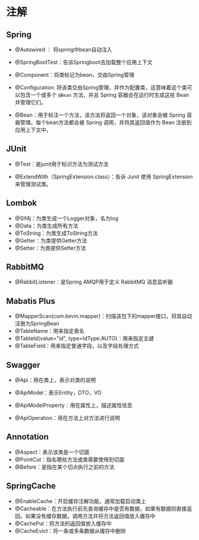# 注解

## Spring

- @Autowired ： 将spring中bean自动注入

- @SpringBootTest：告诉Springboot去加载整个应用上下文

- @Component：将类标记为bean，交由Spring管理

- @Configuration: 将该类交由Spring管理，并作为配置类，这意味着这个类可以包含一个或多个 `@Bean` 方法，并且 Spring 容器会在运行时生成这些 Bean 并管理它们。

- @Bean：用于标注一个方法，该方法将返回一个对象，该对象会被 Spring 容器管理。每个bean方法都会被 Spring 调用，并将其返回值作为 Bean 注册到应用上下文中。

## JUnit

- @Test：是junit用于标识方法为测试方法

- @ExtendWith（SpringExtension.class）：告诉 Junit 使用 SpringExtension 来管理测试类。

## Lombok

- @Slf4j：为类生成一个Logger对象，名为log
- @Data：为类生成所有方法
- @ToString：为类生成ToString方法
- @Getter：为类提供Getter方法
- @Setter：为类提供Setter方法

## RabbitMQ

- @RabbitListener：是Spring AMQP用于定义 RabbitMQ 消息监听器

## Mabatis Plus

- @MapperScan(com.kevin.mapper)：扫描该包下的mapper接口，将其自动注册为SpringBean
- @TableName：用来指定表名
- @TableId(value="id", type=IdType.AUTO)：用来指定主键
- @TableField：用来指定普通字段，以及字段处理方式

## Swagger

- @Api：用在类上，表示对类的说明

- @ApiModel：表示Entity，DTO，VO

- @ApiModelProperty：用在属性上，描述属性信息
- @ApiOperation：用在方法上对方法进行说明

## Annotation

- @Aspect：表示该类是一个切面
- @PointCut：指名哪些方法或类需要使用到切面
- @Before：是指在某个切点执行之前的方法

## SpringCache

- @EnableCache：开启缓存注解功能，通常加载启动类上
- @Cacheable：在方法执行前先查询缓存中是否有数据，如果有数据则直接返回，如果没有缓存数据，调用方法并将方法返回值放入缓存中
- @CachePut：将方法的返回值放入缓存中
- @CacheEvict：将一条或多条数据从缓存中删除